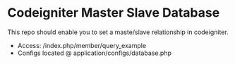 # Codeigniter Master Slave Database

This repo should enable you to set a maste/slave relationship in codeigniter.
  - Access: /index.php/member/query_example
  - Configs located @ application/configs/database.php
